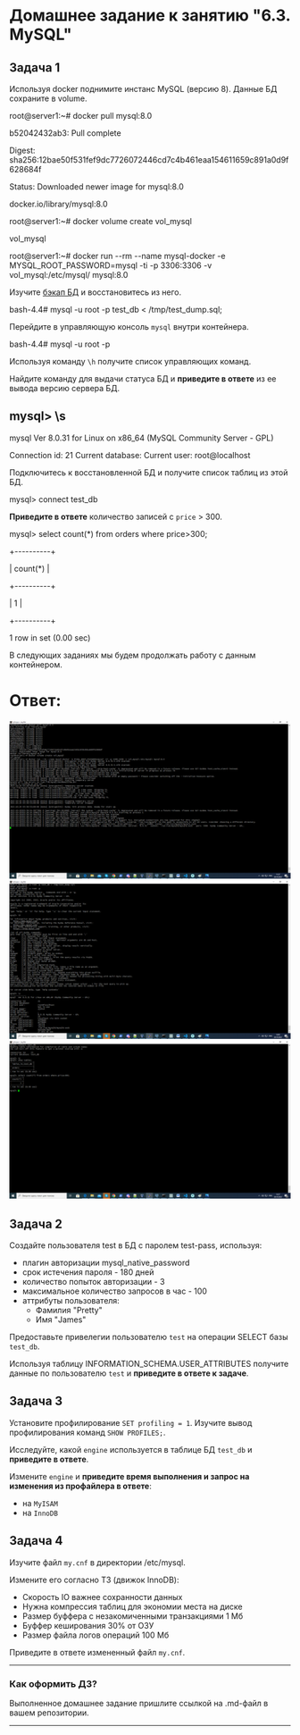 # Домашнее задание к занятию "6.3. MySQL"

## Задача 1

Используя docker поднимите инстанс MySQL (версию 8). Данные БД сохраните в volume.

root@server1:~# docker pull mysql:8.0

b52042432ab3: Pull complete

Digest: sha256:12bae50f531fef9dc7726072446cd7c4b461eaa154611659c891a0d9f628684f

Status: Downloaded newer image for mysql:8.0

docker.io/library/mysql:8.0

root@server1:~# docker volume create vol_mysql

vol_mysql

root@server1:~# docker run --rm --name mysql-docker -e MYSQL_ROOT_PASSWORD=mysql -ti -p 3306:3306 -v vol_mysql:/etc/mysql/ mysql:8.0

Изучите [бэкап БД](https://github.com/netology-code/virt-homeworks/tree/master/06-db-03-mysql/test_data) и 
восстановитесь из него.

bash-4.4# mysql -u root -p test_db < /tmp/test_dump.sql;

Перейдите в управляющую консоль `mysql` внутри контейнера.

bash-4.4# mysql -u root -p

Используя команду `\h` получите список управляющих команд.

Найдите команду для выдачи статуса БД и **приведите в ответе** из ее вывода версию сервера БД.

mysql> \s
--------------
mysql  Ver 8.0.31 for Linux on x86_64 (MySQL Community Server - GPL)

Connection id:          21
Current database:
Current user:           root@localhost

Подключитесь к восстановленной БД и получите список таблиц из этой БД.

mysql> connect test_db

**Приведите в ответе** количество записей с `price` > 300.

mysql> select count(*) from orders where price>300;

+----------+

| count(*) |

+----------+

|        1 |

+----------+

1 row in set (0.00 sec)


В следующих заданиях мы будем продолжать работу с данным контейнером.

# Ответ:
![img.png](msql1.png)
![img.png](msql1.2.png)
![img.png](msql1.3.png)

## Задача 2

Создайте пользователя test в БД c паролем test-pass, используя:
- плагин авторизации mysql_native_password
- срок истечения пароля - 180 дней 
- количество попыток авторизации - 3 
- максимальное количество запросов в час - 100
- аттрибуты пользователя:
    - Фамилия "Pretty"
    - Имя "James"

Предоставьте привелегии пользователю `test` на операции SELECT базы `test_db`.
    
Используя таблицу INFORMATION_SCHEMA.USER_ATTRIBUTES получите данные по пользователю `test` и 
**приведите в ответе к задаче**.

## Задача 3

Установите профилирование `SET profiling = 1`.
Изучите вывод профилирования команд `SHOW PROFILES;`.

Исследуйте, какой `engine` используется в таблице БД `test_db` и **приведите в ответе**.

Измените `engine` и **приведите время выполнения и запрос на изменения из профайлера в ответе**:
- на `MyISAM`
- на `InnoDB`

## Задача 4 

Изучите файл `my.cnf` в директории /etc/mysql.

Измените его согласно ТЗ (движок InnoDB):
- Скорость IO важнее сохранности данных
- Нужна компрессия таблиц для экономии места на диске
- Размер буффера с незакомиченными транзакциями 1 Мб
- Буффер кеширования 30% от ОЗУ
- Размер файла логов операций 100 Мб

Приведите в ответе измененный файл `my.cnf`.

---

### Как оформить ДЗ?

Выполненное домашнее задание пришлите ссылкой на .md-файл в вашем репозитории.

---
